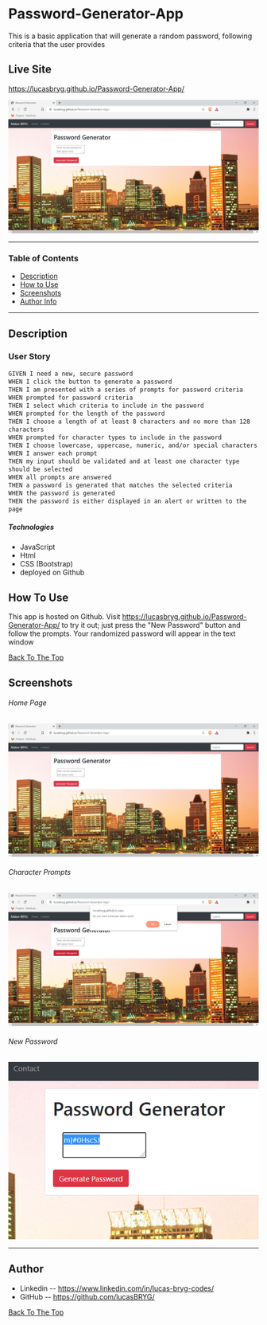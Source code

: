 # Password-Generator-App
This is a basic application that will generate a random password, following criteria that the user provides

## Live Site

https://lucasbryg.github.io/Password-Generator-App/


![Home Page](./assets/images/passGen.png)


---

### Table of Contents

- [Description](#description)
- [How to Use](#how-to-use)
- [Screenshots](#screenshots)
- [Author Info](#author-info)

---

## Description

### User Story
``````
GIVEN I need a new, secure password
WHEN I click the button to generate a password
THEN I am presented with a series of prompts for password criteria
WHEN prompted for password criteria
THEN I select which criteria to include in the password
WHEN prompted for the length of the password
THEN I choose a length of at least 8 characters and no more than 128 characters
WHEN prompted for character types to include in the password
THEN I choose lowercase, uppercase, numeric, and/or special characters
WHEN I answer each prompt
THEN my input should be validated and at least one character type should be selected
WHEN all prompts are answered
THEN a password is generated that matches the selected criteria
WHEN the password is generated
THEN the password is either displayed in an alert or written to the page
``````

##### Technologies

- JavaScript
- Html
- CSS (Bootstrap)
- deployed on Github


## How To Use

This app is hosted on Github. Visit https://lucasbryg.github.io/Password-Generator-App/ to try it out; just press the "New Password" button and follow the prompts. Your randomized password will appear in the text window

[Back To The Top](#Note_Taker)
 
## Screenshots

###### Home Page

![Home Page](./assets/images/passGen.png)

###### Character Prompts

![Prompt](./assets/images/passGenUse.png)

###### New Password

![Password](./assets/images/passGenPass.png)




---



## Author

- Linkedin -- https://www.linkedin.com/in/lucas-bryg-codes/
- GitHub -- https://github.com/lucasBRYG/

[Back To The Top](#Note_Taker)